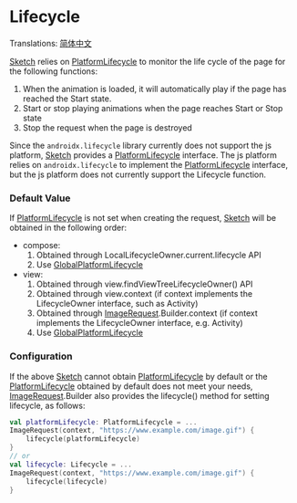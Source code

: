 # Lifecycle

Translations: [简体中文](lifecycle_zh.md)

[Sketch] relies on [PlatformLifecycle] to monitor the life cycle of the page for the following
functions:

1. When the animation is loaded, it will automatically play if the page has reached the Start state.
2. Start or stop playing animations when the page reaches Start or Stop state
3. Stop the request when the page is destroyed

Since the `androidx.lifecycle` library currently does not support the js platform, [Sketch] provides
a [PlatformLifecycle] interface. The js platform relies on `androidx.lifecycle` to implement
the [PlatformLifecycle] interface, but the js platform does not currently support the Lifecycle
function.

### Default Value

If [PlatformLifecycle] is not set when creating the request, [Sketch] will be obtained in the
following order:

* compose:
    1. Obtained through LocalLifecycleOwner.current.lifecycle API
    2. Use [GlobalPlatformLifecycle]
* view:
    1. Obtained through view.findViewTreeLifecycleOwner() API
    2. Obtained through view.context (if context implements the LifecycleOwner interface, such as
       Activity)
    3. Obtained through [ImageRequest].Builder.context (if context implements the LifecycleOwner
       interface, e.g.
       Activity)
    4. Use [GlobalPlatformLifecycle]

### Configuration

If the above [Sketch] cannot obtain [PlatformLifecycle] by default or the [PlatformLifecycle]
obtained by default does not meet your needs, [ImageRequest].Builder also provides the lifecycle()
method for setting lifecycle, as follows:

```kotlin
val platformLifecycle: PlatformLifecycle = ...
ImageRequest(context, "https://www.example.com/image.gif") {
    lifecycle(platformLifecycle)
}
// or
val lifecycle: Lifecycle = ...
ImageRequest(context, "https://www.example.com/image.gif") {
    lifecycle(lifecycle)
}
```

[Sketch]: ../../sketch-core/src/commonMain/kotlin/com/github/panpf/sketch/Sketch.common.kt

[ImageRequest]: ../../sketch-core/src/commonMain/kotlin/com/github/panpf/sketch/request/ImageRequest.kt

[PlatformLifecycle]: ../../sketch-core/src/commonMain/kotlin/com/github/panpf/sketch/lifecycle/PlatformLifecycle.kt

[GlobalPlatformLifecycle]: ../../sketch-core/src/commonMain/kotlin/com/github/panpf/sketch/lifecycle/GlobalPlatformLifecycle.kt